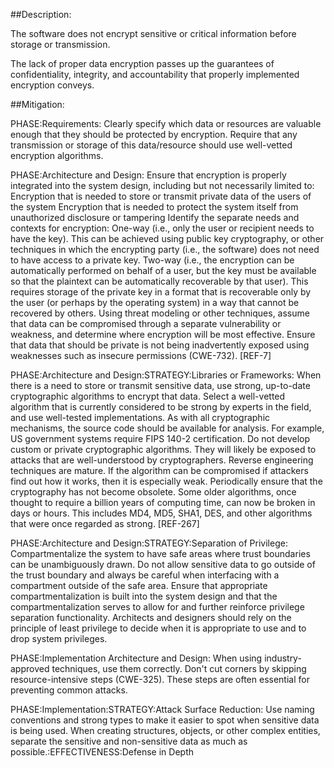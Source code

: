 ##Description:

The software does not encrypt sensitive or critical information before storage or transmission.

The lack of proper data encryption passes up the guarantees of confidentiality, integrity, and accountability that properly implemented encryption conveys.

##Mitigation:


PHASE:Requirements:
Clearly specify which data or resources are valuable enough that they should be protected by encryption. Require that any transmission or storage of this data/resource should use well-vetted encryption algorithms.

PHASE:Architecture and Design:
Ensure that encryption is properly integrated into the system design, including but not necessarily limited to: Encryption that is needed to store or transmit private data of the users of the system Encryption that is needed to protect the system itself from unauthorized disclosure or tampering Identify the separate needs and contexts for encryption: One-way (i.e., only the user or recipient needs to have the key). This can be achieved using public key cryptography, or other techniques in which the encrypting party (i.e., the software) does not need to have access to a private key. Two-way (i.e., the encryption can be automatically performed on behalf of a user, but the key must be available so that the plaintext can be automatically recoverable by that user). This requires storage of the private key in a format that is recoverable only by the user (or perhaps by the operating system) in a way that cannot be recovered by others. Using threat modeling or other techniques, assume that data can be compromised through a separate vulnerability or weakness, and determine where encryption will be most effective. Ensure that data that should be private is not being inadvertently exposed using weaknesses such as insecure permissions (CWE-732). [REF-7]

PHASE:Architecture and Design:STRATEGY:Libraries or Frameworks:
When there is a need to store or transmit sensitive data, use strong, up-to-date cryptographic algorithms to encrypt that data. Select a well-vetted algorithm that is currently considered to be strong by experts in the field, and use well-tested implementations. As with all cryptographic mechanisms, the source code should be available for analysis. For example, US government systems require FIPS 140-2 certification. Do not develop custom or private cryptographic algorithms. They will likely be exposed to attacks that are well-understood by cryptographers. Reverse engineering techniques are mature. If the algorithm can be compromised if attackers find out how it works, then it is especially weak. Periodically ensure that the cryptography has not become obsolete. Some older algorithms, once thought to require a billion years of computing time, can now be broken in days or hours. This includes MD4, MD5, SHA1, DES, and other algorithms that were once regarded as strong. [REF-267]

PHASE:Architecture and Design:STRATEGY:Separation of Privilege:
Compartmentalize the system to have safe areas where trust boundaries can be unambiguously drawn. Do not allow sensitive data to go outside of the trust boundary and always be careful when interfacing with a compartment outside of the safe area. Ensure that appropriate compartmentalization is built into the system design and that the compartmentalization serves to allow for and further reinforce privilege separation functionality. Architects and designers should rely on the principle of least privilege to decide when it is appropriate to use and to drop system privileges.

PHASE:Implementation Architecture and Design:
When using industry-approved techniques, use them correctly. Don't cut corners by skipping resource-intensive steps (CWE-325). These steps are often essential for preventing common attacks.

PHASE:Implementation:STRATEGY:Attack Surface Reduction:
Use naming conventions and strong types to make it easier to spot when sensitive data is being used. When creating structures, objects, or other complex entities, separate the sensitive and non-sensitive data as much as possible.:EFFECTIVENESS:Defense in Depth

